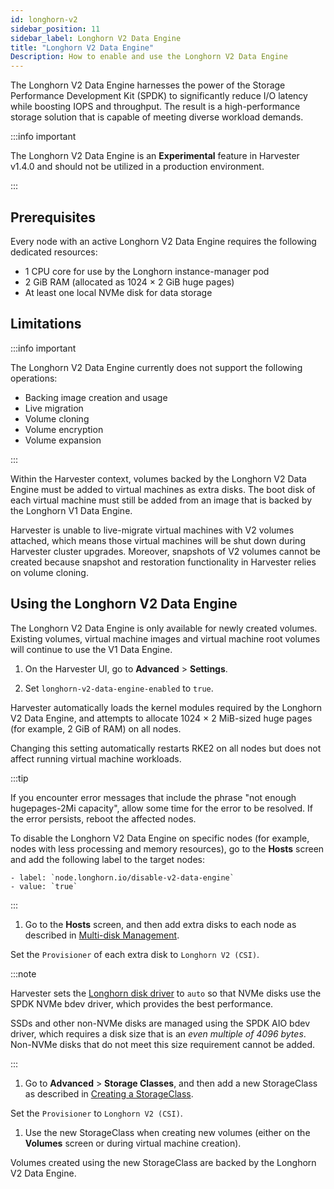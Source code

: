 ```yaml
---
id: longhorn-v2
sidebar_position: 11
sidebar_label: Longhorn V2 Data Engine
title: "Longhorn V2 Data Engine"
Description: How to enable and use the Longhorn V2 Data Engine
---
```


<head>
  <link rel="canonical" href="https://docs.harvesterhci.io/v1.4/advanced/longhorn-v2"/>
</head>

The Longhorn V2 Data Engine harnesses the power of the Storage Performance Development Kit (SPDK) to significantly reduce I/O latency while boosting IOPS and throughput. The result is a high-performance storage solution that is capable of meeting diverse workload demands.

:::info important

The Longhorn V2 Data Engine is an **Experimental** feature in Harvester v1.4.0 and should not be utilized in a production environment.

:::

## Prerequisites

Every node with an active Longhorn V2 Data Engine requires the following dedicated resources:

- 1 CPU core for use by the Longhorn instance-manager pod
- 2 GiB RAM (allocated as 1024 × 2 GiB huge pages)
- At least one local NVMe disk for data storage

## Limitations

:::info important

The Longhorn V2 Data Engine currently does not support the following operations:

- Backing image creation and usage
- Live migration
- Volume cloning
- Volume encryption
- Volume expansion

:::

Within the Harvester context, volumes backed by the Longhorn V2 Data Engine must be added to virtual machines as extra disks. The boot disk of each virtual machine must still be added from an image that is backed by the Longhorn V1 Data Engine.

Harvester is unable to live-migrate virtual machines with V2 volumes attached, which means those virtual machines will be shut down during Harvester cluster upgrades. Moreover, snapshots of V2 volumes cannot be created because snapshot and restoration functionality in Harvester relies on volume cloning.

## Using the Longhorn V2 Data Engine

The Longhorn V2 Data Engine is only available for newly created volumes. Existing volumes, virtual machine images and virtual machine root volumes will continue to use the V1 Data Engine.

1. On the Harvester UI, go to **Advanced** > **Settings**.

1. Set `longhorn-v2-data-engine-enabled` to `true`.

  Harvester automatically loads the kernel modules required by the Longhorn V2 Data Engine, and attempts to allocate 1024 × 2 MiB-sized huge pages (for example, 2 GiB of RAM) on all nodes. 

  Changing this setting automatically restarts RKE2 on all nodes but does not affect running virtual machine workloads.

  :::tip

  If you encounter error messages that include the phrase "not enough hugepages-2Mi capacity", allow some time for the error to be resolved. If the error persists, reboot the affected nodes.
  
  To disable the Longhorn V2 Data Engine on specific nodes (for example, nodes with less processing and memory resources), go to the **Hosts** screen and add the following label to the target nodes:

    - label: `node.longhorn.io/disable-v2-data-engine`
    - value: `true`

  :::

1. Go to the **Hosts** screen, and then add extra disks to each node as described in [Multi-disk Management](../host/host.md#multi-disk-management). 

  Set the `Provisioner` of each extra disk to `Longhorn V2 (CSI)`.

  :::note

  Harvester sets the [Longhorn disk driver](https://longhorn.io/docs/1.7.2/v2-data-engine/features/node-disk-support/) to `auto` so that NVMe disks use the SPDK NVMe bdev driver, which provides the best performance.
  
  SSDs and other non-NVMe disks are managed using the SPDK AIO bdev driver, which requires a disk size that is an *even multiple of 4096 bytes*. Non-NVMe disks that do not meet this size requirement cannot be added.

  :::

1. Go to **Advanced** > **Storage Classes**, and then add a new StorageClass as described in [Creating a StorageClass](storageclass.md#creating-a-storageclass). 

  Set the `Provisioner` to `Longhorn V2 (CSI)`.

1. Use the new StorageClass when creating new volumes (either on the **Volumes** screen or during virtual machine creation).

  Volumes created using the new StorageClass are backed by the Longhorn V2 Data Engine.